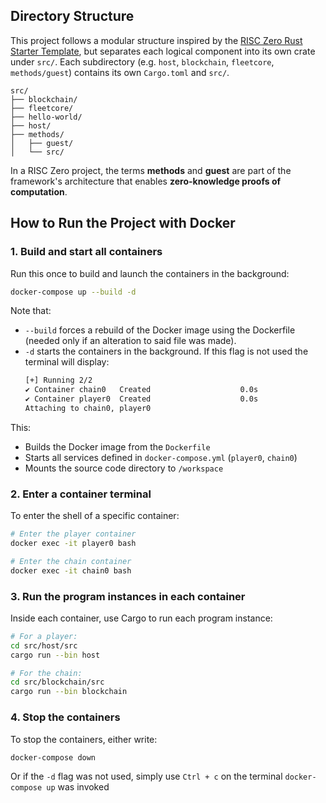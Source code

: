 
## **Directory Structure**
This project follows a modular structure inspired by the [RISC Zero Rust Starter Template](https://github.com/risc0/risc0), but separates each logical component into its own crate under `src/`. Each subdirectory (e.g. `host`, `blockchain`, `fleetcore`, `methods/guest`) contains its own `Cargo.toml` and `src/`.

```tree
src/
├── blockchain/
├── fleetcore/
├── hello-world/
├── host/
├── methods/
│   ├── guest/
│   └── src/
```

In a RISC Zero project, the terms **methods** and **guest** are part of the framework's architecture that enables **zero-knowledge proofs of computation**.


## **How to Run the Project with Docker**
###  1. **Build and start all containers**

Run this once to build and launch the containers in the background:

```bash
docker-compose up --build -d
```
Note that:
- `--build` forces a rebuild of the Docker image using the Dockerfile (needed only if an alteration to said file was made).
- `-d` starts the containers in the background. If this flag is not used the terminal will display:
  ```bash
  [+] Running 2/2
  ✔ Container chain0   Created                    0.0s
  ✔ Container player0  Created                    0.0s
  Attaching to chain0, player0
  ```
This:
* Builds the Docker image from the `Dockerfile`
* Starts all services defined in `docker-compose.yml`  (`player0`, `chain0`)
* Mounts the source code directory to `/workspace`

### 2. **Enter a container terminal**
To enter the shell of a specific container:
```bash
# Enter the player container
docker exec -it player0 bash

# Enter the chain container
docker exec -it chain0 bash
```

### 3. **Run the program instances in each container**

Inside each container, use Cargo to run each program instance:
```bash
# For a player:
cd src/host/src
cargo run --bin host

# For the chain:
cd src/blockchain/src
cargo run --bin blockchain
```

### 4. **Stop the containers**

To stop the containers, either write:
```bash
docker-compose down
```
Or if the `-d` flag was not used, simply use `Ctrl + c` on the terminal `docker-compose up` was invoked
